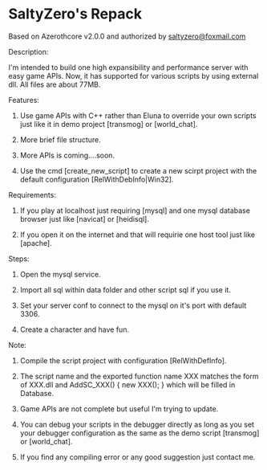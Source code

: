 # SaltyZero's Repack
Based on Azerothcore v2.0.0 and authorized by saltyzero@foxmail.com

Description:

I'm intended to build one high expansibility and performance server with easy game APIs. Now, it has supported for various scripts by using external dll. All files are about 77MB.

Features:

1. Use game APIs with C++ rather than Eluna to override your own scripts just like it in demo project [transmog] or [world_chat].

2. More brief file structure.

3. More APIs is coming....soon.

4. Use the cmd [create_new_script] to create a new scirpt project with the default configuration [RelWithDebInfo|Win32].

Requirements:

1. If you play at localhost just requiring [mysql] and one mysql database browser just like [navicat] or [heidisql].

2. If you open it on the internet and that will requirie one host tool just like [apache].

Steps:

1. Open the mysql service.

2. Import all sql within data folder and other script sql if you use it.

3. Set your server conf to connect to the mysql on it's port with default 3306.

4. Create a character and have fun.

Note:
1. Compile the script project with configuration [RelWithDefInfo]. 

2. The script name and the exported function name XXX matches the form of XXX.dll and AddSC_XXX() { new XXX(); } which will be filled in Database.

3. Game APIs are not complete but useful I'm trying to update.

4. You can debug your scripts in the debugger directly as long as you set your debugger configuration as the same as the demo script [transmog] or [world_chat].

5. If you find any compiling error or any good suggestion just contact me.

